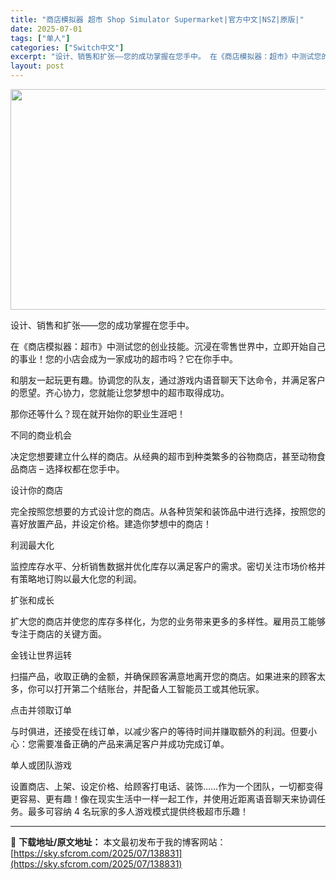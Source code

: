 ```yaml
---
title: "商店模拟器 超市 Shop Simulator Supermarket|官方中文|NSZ|原版|"
date: 2025-07-01
tags: ["单人"]
categories: ["Switch中文"]
excerpt: "设计、销售和扩张——您的成功掌握在您手中。 在《商店模拟器：超市》中测试您的创业技能。沉浸在零售世界中，立即开始自己的事业！您的小店会成为一家成功的超市吗？它在你手中。 和朋友一起玩更有趣。协调您的队友，通过游戏内语音聊天下达命令，并满足客户的愿望。齐心协力，您就能让您梦想中的超市取得成功。 那你还&hellip;"
layout: post
---
```


<img class="aligncenter size-full wp-image-82284" src="https://sky.sfcrom.com/wp-content/uploads/2024/10/2024103013505753.webp" alt="" width="616" height="353" />

设计、销售和扩张——您的成功掌握在您手中。

在《商店模拟器：超市》中测试您的创业技能。沉浸在零售世界中，立即开始自己的事业！您的小店会成为一家成功的超市吗？它在你手中。

和朋友一起玩更有趣。协调您的队友，通过游戏内语音聊天下达命令，并满足客户的愿望。齐心协力，您就能让您梦想中的超市取得成功。

那你还等什么？现在就开始你的职业生涯吧！

不同的商业机会

决定您想要建立什么样的商店。从经典的超市到种类繁多的谷物商店，甚至动物食品商店 – 选择权都在您手中。

设计你的商店

完全按照您想要的方式设计您的商店。从各种货架和装饰品中进行选择，按照您的喜好放置产品，并设定价格。建造你梦想中的商店！

利润最大化

监控库存水平、分析销售数据并优化库存以满足客户的需求。密切关注市场价格并有策略地订购以最大化您的利润。

扩张和成长

扩大您的商店并使您的库存多样化，为您的业务带来更多的多样性。雇用员工能够专注于商店的关键方面。

金钱让世界运转

扫描产品，收取正确的金额，并确保顾客满意地离开您的商店。如果进来的顾客太多，你可以打开第二个结账台，并配备人工智能员工或其他玩家。

点击并领取订单

与时俱进，还接受在线订单，以减少客户的等待时间并赚取额外的利润。但要小心：您需要准备正确的产品来满足客户并成功完成订单。

单人或团队游戏

设置商店、上架、设定价格、给顾客打电话、装饰……作为一个团队，一切都变得更容易、更有趣！像在现实生活中一样一起工作，并使用近距离语音聊天来协调任务。最多可容纳 4 名玩家的多人游戏模式提供终极超市乐趣！

---
📖 **下载地址/原文地址：** 本文最初发布于我的博客网站：[https://sky.sfcrom.com/2025/07/138831](https://sky.sfcrom.com/2025/07/138831)
